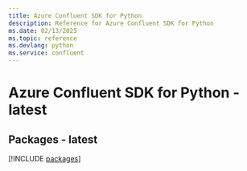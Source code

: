 ```yaml
---
title: Azure Confluent SDK for Python
description: Reference for Azure Confluent SDK for Python
ms.date: 02/13/2025
ms.topic: reference
ms.devlang: python
ms.service: confluent
---
```

# Azure Confluent SDK for Python - latest
## Packages - latest
[!INCLUDE [packages](confluent-index.md)]
